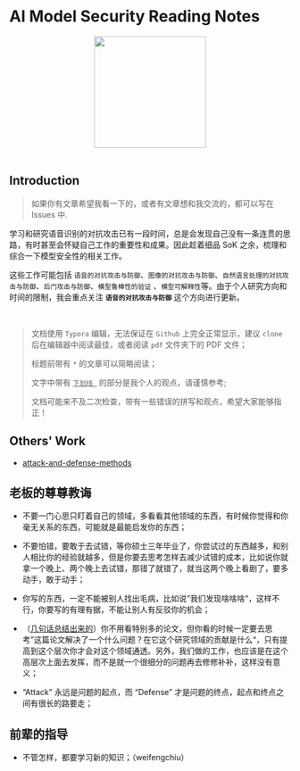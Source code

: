 # AI Model Security Reading Notes

<div align="center"><img src="pictures/840ad2d34eef686053fecac7eb743e1.jpg" height="200"/></div>

<br/>

## Introduction

> 如果你有文章希望我看一下的，或者有文章想和我交流的，都可以写在 Issues 中.

学习和研究语音识别的对抗攻击已有一段时间，总是会发现自己没有一条连贯的思路，有时甚至会怀疑自己工作的重要性和成果。因此趁着细品 SoK 之余，梳理和综合一下模型安全性的相关工作。

这些工作可能包括 `语音的对抗攻击与防御`、`图像的对抗攻击与防御`、`自然语言处理的对抗攻击与防御`、`后门攻击与防御`、`模型鲁棒性的验证` 、`模型可解释性`等。由于个人研究方向和时间的限制，我会重点关注 <b>`语音的对抗攻击与防御`</b> 这个方向进行更新。

<br/>

> 文档使用 `Typora` 编辑，无法保证在 `Github` 上完全正常显示，建议 `clone` 后在编辑器中阅读最佳，或者阅读 `pdf` 文件夹下的 PDF 文件；
>
> 标题前带有 `*` 的文章可以简略阅读；
>
> 文字中带有 <u>`下划线 `</u> 的部分是我个人的观点，请谨慎参考;
>
> 文档可能来不及二次检查，带有一些错误的拼写和观点，希望大家能够指正！





## Others' Work

- [attack-and-defense-methods](https://github.com/tao-bai/attack-and-defense-methods)



## 老板的尊尊教诲

- 不要一门心思只盯着自己的领域，多看看其他领域的东西，有时候你觉得和你毫无关系的东西，可能就是最能启发你的东西；

- 不要怕错，要敢于去试错，等你硕士三年毕业了，你尝试过的东西越多，和别人相比你的经验就越多，但是你要去思考怎样去减少试错的成本，比如说你就拿一个晚上、两个晚上去试错，那错了就错了，就当这两个晚上看剧了，要多动手，敢于动手；

- 你写的东西，一定不能被别人找出毛病，比如说”我们发现啥啥啥“，这样不行，你要写的有理有据，不能让别人有反驳你的机会；

- （<u>几句话总结出来的</u>）你不用看特别多的论文，但你看的时候一定要去思考”这篇论文解决了一个什么问题？在它这个研究领域的贡献是什么“，只有提高到这个层次你才会对这个领域通透。另外，我们做的工作，也应该是在这个高层次上面去发挥，而不是就一个很细分的问题再去修修补补，这样没有意义；

- “Attack” 永远是问题的起点，而 “Defense” 才是问题的终点，起点和终点之间有很长的路要走；

  

## 前辈的指导

- 不管怎样，都要学习新的知识；（weifengchiu）
